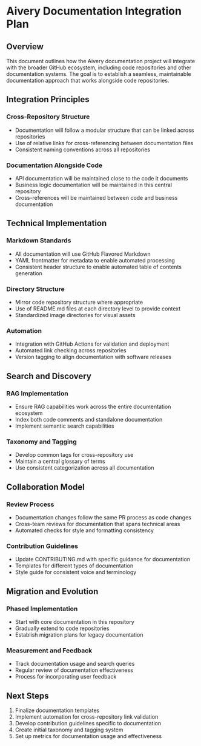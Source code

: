 # Aivery Documentation Integration Plan

## Overview
This document outlines how the Aivery documentation project will integrate with the broader GitHub ecosystem, including code repositories and other documentation systems. The goal is to establish a seamless, maintainable documentation approach that works alongside code repositories.

## Integration Principles

### Cross-Repository Structure
- Documentation will follow a modular structure that can be linked across repositories
- Use of relative links for cross-referencing between documentation files
- Consistent naming conventions across all repositories

### Documentation Alongside Code
- API documentation will be maintained close to the code it documents
- Business logic documentation will be maintained in this central repository
- Cross-references will be maintained between code and business documentation

## Technical Implementation

### Markdown Standards
- All documentation will use GitHub Flavored Markdown
- YAML frontmatter for metadata to enable automated processing
- Consistent header structure to enable automated table of contents generation

### Directory Structure
- Mirror code repository structure where appropriate
- Use of README.md files at each directory level to provide context
- Standardized image directories for visual assets

### Automation
- Integration with GitHub Actions for validation and deployment
- Automated link checking across repositories
- Version tagging to align documentation with software releases

## Search and Discovery

### RAG Implementation
- Ensure RAG capabilities work across the entire documentation ecosystem
- Index both code comments and standalone documentation
- Implement semantic search capabilities

### Taxonomy and Tagging
- Develop common tags for cross-repository use
- Maintain a central glossary of terms
- Use consistent categorization across all documentation

## Collaboration Model

### Review Process
- Documentation changes follow the same PR process as code changes
- Cross-team reviews for documentation that spans technical areas
- Automated checks for style and formatting consistency

### Contribution Guidelines
- Update CONTRIBUTING.md with specific guidance for documentation
- Templates for different types of documentation
- Style guide for consistent voice and terminology

## Migration and Evolution

### Phased Implementation
- Start with core documentation in this repository
- Gradually extend to code repositories
- Establish migration plans for legacy documentation

### Measurement and Feedback
- Track documentation usage and search queries
- Regular review of documentation effectiveness
- Process for incorporating user feedback

## Next Steps
1. Finalize documentation templates
2. Implement automation for cross-repository link validation
3. Develop contribution guidelines specific to documentation
4. Create initial taxonomy and tagging system
5. Set up metrics for documentation usage and effectiveness 